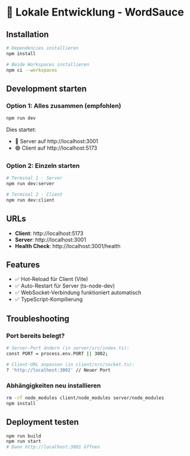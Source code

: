# 🚀 Lokale Entwicklung - WordSauce

## Installation

```bash
# Dependencies installieren
npm install

# Beide Workspaces installieren
npm ci --workspaces
```

## Development starten

### Option 1: Alles zusammen (empfohlen)

```bash
npm run dev
```

Dies startet:

- 🔵 Server auf http://localhost:3001
- 🟢 Client auf http://localhost:5173

### Option 2: Einzeln starten

```bash
# Terminal 1 - Server
npm run dev:server

# Terminal 2 - Client
npm run dev:client
```

## URLs

- **Client**: http://localhost:5173
- **Server**: http://localhost:3001
- **Health Check**: http://localhost:3001/health

## Features

- ✅ Hot-Reload für Client (Vite)
- ✅ Auto-Restart für Server (ts-node-dev)
- ✅ WebSocket-Verbindung funktioniert automatisch
- ✅ TypeScript-Kompilierung

## Troubleshooting

### Port bereits belegt?

```bash
# Server-Port ändern (in server/src/index.ts):
const PORT = process.env.PORT || 3002;

# Client-URL anpassen (in client/src/socket.ts):
? 'http://localhost:3002' // Neuer Port
```

### Abhängigkeiten neu installieren

```bash
rm -rf node_modules client/node_modules server/node_modules
npm install
```

## Deployment testen

```bash
npm run build
npm run start
# Dann http://localhost:3001 öffnen
```
